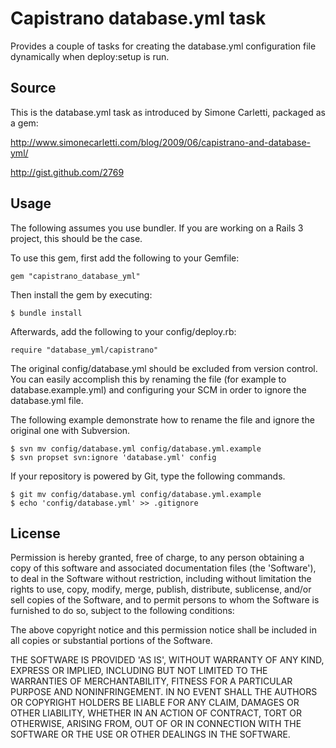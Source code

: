 # Capistrano database.yml task

Provides a couple of tasks for creating the database.yml
configuration file dynamically when deploy:setup is run.

## Source

This is the database.yml task as introduced by Simone Carletti, packaged as a gem:

http://www.simonecarletti.com/blog/2009/06/capistrano-and-database-yml/

http://gist.github.com/2769

## Usage

The following assumes you use bundler. If you are working on a Rails 3 project, this should be the case.

To use this gem, first add the following to your Gemfile:

    gem "capistrano_database_yml"

Then install the gem by executing:

    $ bundle install

Afterwards, add the following to your config/deploy.rb:

    require "database_yml/capistrano"

The original config/database.yml should be excluded from version control. You can easily accomplish this by renaming the file (for example to database.example.yml) and configuring your SCM in order to ignore the database.yml file.

The following example demonstrate how to rename the file and ignore the original one with Subversion.

    $ svn mv config/database.yml config/database.yml.example
    $ svn propset svn:ignore 'database.yml' config

If your repository is powered by Git, type the following commands.

    $ git mv config/database.yml config/database.yml.example
    $ echo 'config/database.yml' >> .gitignore

## License

Permission is hereby granted, free of charge, to any person obtaining a copy of this software and associated documentation files (the 'Software'), to deal in the Software without restriction, including without limitation the rights to use, copy, modify, merge, publish, distribute, sublicense, and/or sell copies of the Software, and to permit persons to whom the Software is furnished to do so, subject to the following conditions:

The above copyright notice and this permission notice shall be included in all copies or substantial portions of the Software.

THE SOFTWARE IS PROVIDED 'AS IS', WITHOUT WARRANTY OF ANY KIND, EXPRESS OR IMPLIED, INCLUDING BUT NOT LIMITED TO THE WARRANTIES OF MERCHANTABILITY, FITNESS FOR A PARTICULAR PURPOSE AND NONINFRINGEMENT. IN NO EVENT SHALL THE AUTHORS OR COPYRIGHT HOLDERS BE LIABLE FOR ANY CLAIM, DAMAGES OR OTHER LIABILITY, WHETHER IN AN ACTION OF CONTRACT, TORT OR OTHERWISE, ARISING FROM, OUT OF OR IN CONNECTION WITH THE SOFTWARE OR THE USE OR OTHER DEALINGS IN THE SOFTWARE.


